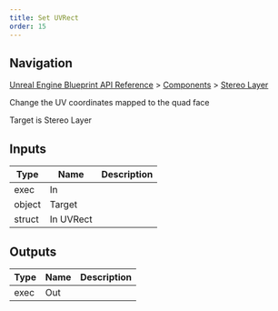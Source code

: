 ```yaml
---
title: Set UVRect
order: 15
---
```

## Navigation

[Unreal Engine Blueprint API Reference](https://dev.epicgames.com/documentation/en-us/unreal-engine/BlueprintAPI) > [Components](https://dev.epicgames.com/documentation/en-us/unreal-engine/BlueprintAPI/Components) > [Stereo Layer](https://dev.epicgames.com/documentation/en-us/unreal-engine/BlueprintAPI/Components/StereoLayer)

Change the UV coordinates mapped to the quad face

Target is Stereo Layer

## Inputs

| Type | Name | Description |
| --- | --- | --- |
| exec | In |  |
| object | Target |  |
| struct | In UVRect |  |

## Outputs

| Type | Name | Description |
| --- | --- | --- |
| exec | Out |  |
